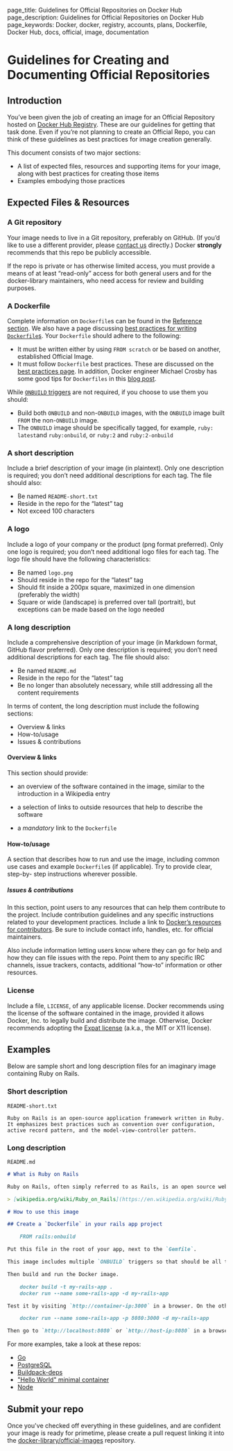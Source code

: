 page_title: Guidelines for Official Repositories on Docker Hub
page_description: Guidelines for Official Repositories on Docker Hub
page_keywords: Docker, docker, registry, accounts, plans, Dockerfile, Docker Hub, docs, official, image, documentation

# Guidelines for Creating and Documenting Official Repositories

## Introduction

You’ve been given the job of creating an image for an Official Repository
hosted on [Docker Hub Registry](https://registry.hub.docker.com/). These are
our guidelines for getting that task done. Even if you’re not
planning to create an Official Repo, you can think of these guidelines as best
practices for image creation generally.

This document consists of two major sections:

* A list of expected files, resources and supporting items for your image,
along with best practices for creating those items
* Examples embodying those practices

## Expected Files & Resources

### A Git repository

Your image needs to live in a Git repository, preferably on GitHub. (If you’d
like to use a different provider, please [contact us](mailto:feedback@docker.com)
directly.) Docker **strongly** recommends that this repo be publicly
accessible.

If the repo is private or has otherwise limited access, you must provide a
means of at least “read-only” access for both general users and for the
docker-library maintainers, who need access for review and building purposes.

### A Dockerfile

Complete information on `Dockerfile`s can be found in the [Reference section](https://docs.docker.com/reference/builder/).
We also have a page discussing [best practices for writing `Dockerfile`s](/articles/dockerfile_best-practices).
Your `Dockerfile` should adhere to the following:

* It must be written either by using `FROM scratch` or be based on another,
established Official Image.
* It must follow `Dockerfile` best practices. These are discussed on the
[best practices page](/articles/dockerfile_best-practices). In addition,
Docker engineer Michael Crosby has some good tips for `Dockerfiles` in
this [blog post](http://crosbymichael.com/dockerfile-best-practices-take-2.html).

While [`ONBUILD` triggers](https://docs.docker.com/reference/builder/#onbuild)
are not required, if you choose to use them you should:

* Build both `ONBUILD` and non-`ONBUILD` images, with the `ONBUILD` image
built `FROM` the non-`ONBUILD` image.
* The `ONBUILD` image should be specifically tagged, for example, `ruby:
latest`and `ruby:onbuild`, or `ruby:2` and  `ruby:2-onbuild`

### A short description

Include a brief description of your image (in plaintext). Only one description
is required; you don’t need additional descriptions for each tag. The file
should also: 

* Be named `README-short.txt`
* Reside in the repo for the “latest” tag
* Not exceed 100 characters

### A logo

Include a logo of your company or the product (png format preferred). Only one
logo is required; you don’t need additional logo files for each tag. The logo
file should have the following characteristics: 

* Be named `logo.png`
* Should reside in the repo for the “latest” tag
* Should fit inside a 200px square, maximized in one dimension (preferably the
width)
* Square or wide (landscape) is preferred over tall (portrait), but exceptions
can be made based on the logo needed

### A long description

Include a comprehensive description of your image (in Markdown format, GitHub 
flavor preferred). Only one description is required; you don’t need additional
descriptions for each tag. The file should also: 

* Be named `README.md`
* Reside in the repo for the “latest” tag
* Be no longer than absolutely necessary, while still addressing all the
content requirements

In terms of content, the long description must include the following sections:

* Overview & links
* How-to/usage
* Issues & contributions

#### Overview & links

This section should provide:

* an overview of the software contained in the image, similar to the
introduction in a Wikipedia entry

* a selection of links to outside resources that help to describe the software

* a *mandatory* link to the `Dockerfile`

#### How-to/usage

A section that describes how to run and use the image, including common use
cases and example `Dockerfile`s (if applicable). Try to provide clear, step-by-
step instructions wherever possible.

##### Issues & contributions

In this section, point users to any resources that can help them contribute to
the project. Include contribution guidelines and any specific instructions
related to your development practices. Include a link to
[Docker’s resources for contributors](https://docs.docker.com/contributing/contributing/).
Be sure to include contact info, handles, etc. for official maintainers.

Also include information letting users know where they can go for help and how
they can file issues with the repo. Point them to any specific IRC channels,
issue trackers, contacts, additional “how-to” information or other resources.

### License

Include a file, `LICENSE`, of any applicable license.  Docker recommends using
the license of the software contained in the image, provided it allows Docker,
Inc. to legally build and distribute the image. Otherwise, Docker recommends
adopting the [Expat license](http://directory.fsf.org/wiki/License:Expat)
(a.k.a., the MIT or X11 license).

## Examples

Below are sample short and long description files for an imaginary image
containing Ruby on Rails.

### Short description

`README-short.txt`

`Ruby on Rails is an open-source application framework written in Ruby. It emphasizes best practices such as convention over configuration, active record pattern, and the model-view-controller pattern.`

### Long description

`README.md`

```markdown
# What is Ruby on Rails

Ruby on Rails, often simply referred to as Rails, is an open source web application framework which runs via the Ruby programming language. It is a full-stack framework: it allows creating pages and applications that gather information from the web server, talk to or query the database, and render templates out of the box. As a result, Rails features a routing system that is independent of the web server.

> [wikipedia.org/wiki/Ruby_on_Rails](https://en.wikipedia.org/wiki/Ruby_on_Rails)

# How to use this image

## Create a `Dockerfile` in your rails app project

    FROM rails:onbuild

Put this file in the root of your app, next to the `Gemfile`.

This image includes multiple `ONBUILD` triggers so that should be all that you need for most applications. The build will `ADD . /usr/src/app`, `RUN bundle install`, `EXPOSE 3000`, and set the default command to `rails server`.

Then build and run the Docker image.

    docker build -t my-rails-app .
    docker run --name some-rails-app -d my-rails-app

Test it by visiting `http://container-ip:3000` in a browser. On the other hand, if you need access outside the host on port 8080:

    docker run --name some-rails-app -p 8080:3000 -d my-rails-app

Then go to `http://localhost:8080` or `http://host-ip:8080` in a browser.
```

For more examples, take a look at these repos: 

* [Go](https://github.com/docker-library/golang)
* [PostgreSQL](https://github.com/docker-library/postgres)
* [Buildpack-deps](https://github.com/docker-library/buildpack-deps)
* ["Hello World" minimal container](https://github.com/docker-library/hello-world)
* [Node](https://github.com/docker-library/node)

## Submit your repo

Once you've checked off everything in these guidelines, and are confident your
image is ready for primetime, please create a pull request linking it into the
[docker-library/official-images](https://github.com/docker-library/official-images)
repository.
